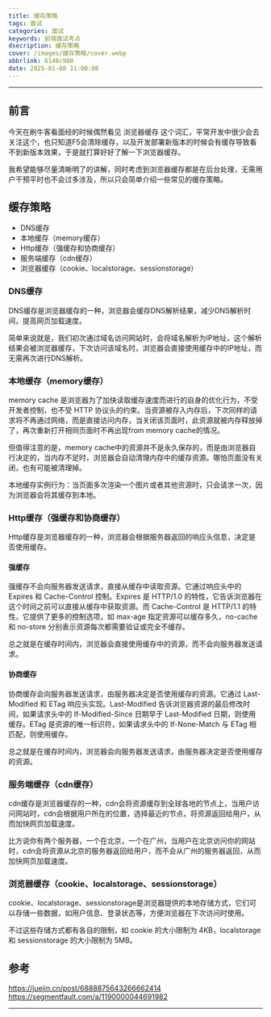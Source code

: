 ```yaml
---
title: 缓存策略
tags: 面试
categories: 面试
keywords: 前端面试考点
dsecription: 缓存策略
cover: /images/缓存策略/cover.webp
abbrlink: 6148c988
date: 2025-01-08 11:00:00
---
```


---

## 前言

今天在刷牛客看面经的时候偶然看见 浏览器缓存 这个词汇，平常开发中很少会去关注这个，也只知道F5会清除缓存，以及开发部署新版本的时候会有缓存导致看不到新版本效果，于是就打算好好了解一下浏览器缓存。

我希望能够尽量清晰明了的讲解，同时考虑到浏览器缓存都是在后台处理，无需用户干预平时也不会过多涉及，所以只会简单介绍一些常见的缓存策略。

## 缓存策略
- DNS缓存
- 本地缓存（memory缓存）
- Http缓存（强缓存和协商缓存）
- 服务端缓存（cdn缓存）
- 浏览器缓存（cookie、localstorage、sessionstorage）

### DNS缓存

DNS缓存是浏览器缓存的一种，浏览器会缓存DNS解析结果，减少DNS解析时间，提高网页加载速度。

简单来说就是，我们初次通过域名访问网站时，会将域名解析为IP地址，这个解析结果会被浏览器缓存，下次访问该域名时，浏览器会直接使用缓存中的IP地址，而无需再次进行DNS解析。

### 本地缓存（memory缓存）

memory cache 是浏览器为了加快读取缓存速度而进行的自身的优化行为，不受开发者控制，也不受 HTTP 协议头的约束。当资源被存入内存后，下次同样的请求将不再通过网络，而是直接访问内存，当关闭该页面时，此资源就被内存释放掉了，再次重新打开相同页面时不再出现from memory cache的情况。

但值得注意的是，memory cache中的资源并不是永久保存的，而是由浏览器自行决定的，当内存不足时，浏览器会自动清理内存中的缓存资源。哪怕页面没有关闭，也有可能被清理掉。

本地缓存实例行为：当页面多次渲染一个图片或者其他资源时，只会请求一次，因为浏览器会将其缓存到本地。

### Http缓存（强缓存和协商缓存）

Http缓存是浏览器缓存的一种，浏览器会根据服务器返回的响应头信息，决定是否使用缓存。

#### 强缓存

强缓存不会向服务器发送请求，直接从缓存中读取资源。它通过响应头中的 Expires 和 Cache-Control 控制。Expires 是 HTTP/1.0 的特性，它告诉浏览器在这个时间之前可以直接从缓存中获取资源。而 Cache-Control 是 HTTP/1.1 的特性，它提供了更多的控制选项，如 max-age 指定资源可以缓存多久，no-cache 和 no-store 分别表示资源每次都需要验证或完全不缓存。

总之就是在缓存时间内，浏览器会直接使用缓存中的资源，而不会向服务器发送请求。

#### 协商缓存

协商缓存会向服务器发送请求，由服务器决定是否使用缓存的资源。它通过 Last-Modified 和 ETag 响应头实现。Last-Modified 告诉浏览器资源的最后修改时间，如果请求头中的 If-Modified-Since 日期早于 Last-Modified 日期，则使用缓存。ETag 是资源的唯一标识符，如果请求头中的 If-None-Match 与 ETag 相匹配，则使用缓存。

总之就是在缓存时间内，浏览器会向服务器发送请求，由服务器决定是否使用缓存的资源。

### 服务端缓存（cdn缓存）

cdn缓存是浏览器缓存的一种，cdn会将资源缓存到全球各地的节点上，当用户访问网站时，cdn会根据用户所在的位置，选择最近的节点，将资源返回给用户，从而加快网页加载速度。

比方说你有两个服务器，一个在北京，一个在广州，当用户在北京访问你的网站时，cdn会将资源从北京的服务器返回给用户，而不会从广州的服务器返回，从而加快网页加载速度。

### 浏览器缓存（cookie、localstorage、sessionstorage）

cookie、localstorage、sessionstorage是浏览器提供的本地存储方式，它们可以存储一些数据，如用户信息、登录状态等，方便浏览器在下次访问时使用。

不过这些存储方式都有各自的限制，如 cookie 的大小限制为 4KB，localstorage 和 sessionstorage 的大小限制为 5MB。

## 参考

https://juejin.cn/post/6888875643266662414
https://segmentfault.com/a/1190000044691982

---
